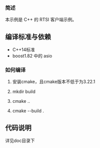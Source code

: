 ### 简述
本示例是 C++ 的 RTSI 客户端示例。

## 编译标准与依赖
+ C++14标准
+ boost1.82 中的 asio

### 如何编译
1. 安装cmake，且cmake版本不低于为3.22.1

3. mkdir build

4. cmake ..

5. cmake --build .

## 代码说明
详见doc目录下